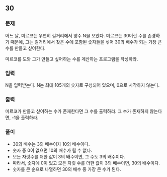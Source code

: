 ## 30

### 문제
어느 날, 미르코는 우연히 길거리에서 양수 N을 보았다. 미르코는 30이란 수를 존경하기 때문에, 그는 길거리에서 찾은 수에 포함된 숫자들을 섞어 30의 배수가 되는 가장 큰 수를 만들고 싶어한다.

미르코를 도와 그가 만들고 싶어하는 수를 계산하는 프로그램을 작성하라.

### 입력
N을 입력받는다. N는 최대 105개의 숫자로 구성되어 있으며, 0으로 시작하지 않는다.

### 출력
미르코가 만들고 싶어하는 수가 존재한다면 그 수를 출력하라. 그 수가 존재하지 않는다면, -1을 출력하라.

### 풀이
- 30의 배수는 3의 배수이자 10의 배수이다.
- 숫자 중 0이 없으면 10의 배수가 될 수 없다.
- 모든 자릿수를 더한 값이 3의 배수이면, 그 수도 3의 배수이다.
- 따라서, 숫자에 0이 있고 모든 자릿 수를 더한 값이 3의 배수이면, 30의 배수이다.
- 숫자를 큰 순으로 나열하면 30의 배수 중 가장 큰 수가 된다.